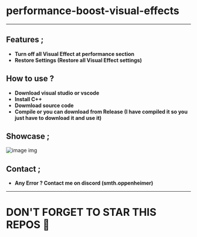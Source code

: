 # performance-boost-visual-effects
---

## Features ; </br>
- **Turn off all Visual Effect at performance section**
- **Restore Settings (Restore all Visual Effect settings)**

## How to use ? </br>
- **Download visual studio or vscode**
- **Install C++**
- **Dowmload source code**
- **Compile or you can download from Release (I have compiled it so you just have to download it and use it)**

## Showcase ; </br>
![image img](/1.png)</br>

## Contact ;
- **Any Error ? Contact me on discord (smth.oppenheimer)**
---

# DON'T FORGET TO STAR THIS REPOS 💖
